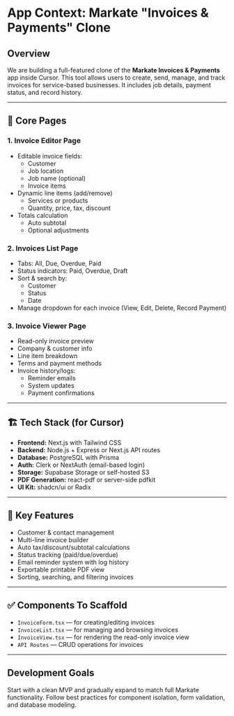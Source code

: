 # App Context: Markate "Invoices & Payments" Clone

## Overview

We are building a full-featured clone of the **Markate Invoices & Payments** app inside Cursor. This tool allows users to create, send, manage, and track invoices for service-based businesses. It includes job details, payment status, and record history.

---

## 🧩 Core Pages

### 1. Invoice Editor Page

- Editable invoice fields:
  - Customer
  - Job location
  - Job name (optional)
  - Invoice items
- Dynamic line items (add/remove)
  - Services or products
  - Quantity, price, tax, discount
- Totals calculation
  - Auto subtotal
  - Optional adjustments

### 2. Invoices List Page

- Tabs: All, Due, Overdue, Paid
- Status indicators: Paid, Overdue, Draft
- Sort & search by:
  - Customer
  - Status
  - Date
- Manage dropdown for each invoice (View, Edit, Delete, Record Payment)

### 3. Invoice Viewer Page

- Read-only invoice preview
- Company & customer info
- Line item breakdown
- Terms and payment methods
- Invoice history/logs:
  - Reminder emails
  - System updates
  - Payment confirmations

---

## 🏗️ Tech Stack (for Cursor)

- **Frontend:** Next.js with Tailwind CSS
- **Backend:** Node.js + Express or Next.js API routes
- **Database:** PostgreSQL with Prisma
- **Auth:** Clerk or NextAuth (email-based login)
- **Storage:** Supabase Storage or self-hosted S3
- **PDF Generation:** react-pdf or server-side pdfkit
- **UI Kit:** shadcn/ui or Radix

---

## 🔧 Key Features

- Customer & contact management
- Multi-line invoice builder
- Auto tax/discount/subtotal calculations
- Status tracking (paid/due/overdue)
- Email reminder system with log history
- Exportable printable PDF view
- Sorting, searching, and filtering invoices

---

## ✅ Components To Scaffold

- `InvoiceForm.tsx` — for creating/editing invoices
- `InvoiceList.tsx` — for managing and browsing invoices
- `InvoiceView.tsx` — for rendering the read-only invoice view
- `API Routes` — CRUD operations for invoices

---

## Development Goals

Start with a clean MVP and gradually expand to match full Markate functionality. Follow best practices for component isolation, form validation, and database modeling.
